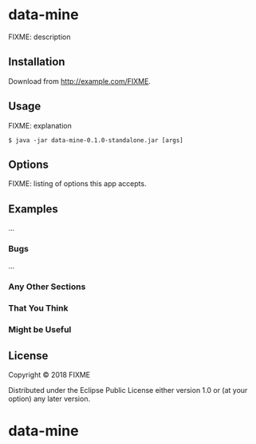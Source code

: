 # data-mine

FIXME: description

## Installation

Download from http://example.com/FIXME.

## Usage

FIXME: explanation

    $ java -jar data-mine-0.1.0-standalone.jar [args]

## Options

FIXME: listing of options this app accepts.

## Examples

...

### Bugs

...

### Any Other Sections
### That You Think
### Might be Useful

## License

Copyright © 2018 FIXME

Distributed under the Eclipse Public License either version 1.0 or (at
your option) any later version.
# data-mine
